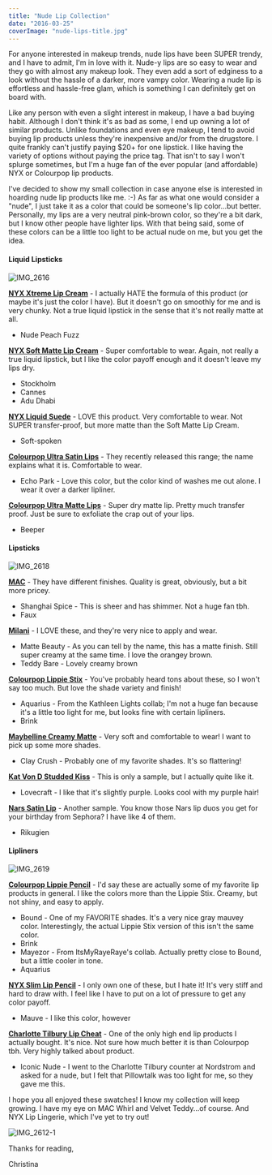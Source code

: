 ```yaml
---
title: "Nude Lip Collection"
date: "2016-03-25"
coverImage: "nude-lips-title.jpg"
---
```


For anyone interested in makeup trends, nude lips have been SUPER trendy, and I have to admit, I'm in love with it. Nude-y lips are so easy to wear and they go with almost any makeup look. They even add a sort of edginess to a look without the hassle of a darker, more vampy color. Wearing a nude lip is effortless and hassle-free glam, which is something I can definitely get on board with.

Like any person with even a slight interest in makeup, I have a bad buying habit. Although I don't think it's as bad as some, I end up owning a lot of similar products. Unlike foundations and even eye makeup, I tend to avoid buying lip products unless they're inexpensive and/or from the drugstore. I quite frankly can't justify paying $20+ for one lipstick. I like having the variety of options without paying the price tag. That isn't to say I won't splurge sometimes, but I'm a huge fan of the ever popular (and affordable) NYX or Colourpop lip products.

I've decided to show my small collection in case anyone else is interested in hoarding nude lip products like me. :-) As far as what one would consider a "nude", I just take it as a color that could be someone's lip color...but better. Personally, my lips are a very neutral pink-brown color, so they're a bit dark, but I know other people have lighter lips. With that being said, some of these colors can be a little too light to be actual nude on me, but you get the idea.

#### **Liquid Lipsticks**

![IMG_2616](images/IMG_2616-1024x768.jpg)

**[NYX Xtreme Lip Cream](http://www.ulta.com/ulta/browse/productDetail.jsp?productId=xlsImpprod4141619)** - I actually HATE the formula of this product (or maybe it's just the color I have). But it doesn't go on smoothly for me and is very chunky. Not a true liquid lipstick in the sense that it's not really matte at all.

- Nude Peach Fuzz

**[NYX Soft Matte Lip Cream](http://www.ulta.com/ulta/browse/productDetail.jsp?productId=xlsImpprod3020045)** - Super comfortable to wear. Again, not really a true liquid lipstick, but I like the color payoff enough and it doesn't leave my lips dry.

- Stockholm
- Cannes
- Adu Dhabi

**[NYX Liquid Suede](http://www.ulta.com/ulta/browse/productDetail.jsp?productId=xlsImpprod12911001&_requestid=303440)** - LOVE this product. Very comfortable to wear. Not SUPER transfer-proof, but more matte than the Soft Matte Lip Cream.

- Soft-spoken

**[Colourpop Ultra Satin Lips](https://colourpop.com/product-category/lips/ultra-satin-lip/)** - They recently released this range; the name explains what it is. Comfortable to wear.

- Echo Park - Love this color, but the color kind of washes me out alone. I wear it over a darker lipliner.

**[Colourpop Ultra Matte Lips](https://colourpop.com/product-category/lips/ultra-matte-lip/)** - Super dry matte lip. Pretty much transfer proof. Just be sure to exfoliate the crap out of your lips.

- Beeper

#### **Lipsticks**

![IMG_2618](images/IMG_2618-1024x768.jpg)

[**MAC**](http://shop.nordstrom.com/s/mac-lipstick/3022868?origin=keywordsearch-personalizedsort&contextualcategoryid=0&fashionColor=&resultback=404) - They have different finishes. Quality is great, obviously, but a bit more pricey.

- Shanghai Spice - This is sheer and has shimmer. Not a huge fan tbh.
- Faux

[**Milani**](http://www.walgreens.com/store/c/milani-color-statement-lipstick/ID=prod6178634-product) - I LOVE these, and they're very nice to apply and wear.

- Matte Beauty - As you can tell by the name, this has a matte finish. Still super creamy at the same time. I love the orangey brown.
- Teddy Bare - Lovely creamy brown

[**Colourpop Lippie Stix**](https://colourpop.com/product-category/lips/lippie-stix/) - You've probably heard tons about these, so I won't say too much. But love the shade variety and finish!

- Aquarius - From the Kathleen Lights collab; I'm not a huge fan because it's a little too light for me, but looks fine with certain lipliners.
- Brink

[**Maybelline Creamy Matte**](http://www.ulta.com/ulta/browse/productDetail.jsp?productId=xlsImpprod11351217) - Very soft and comfortable to wear! I want to pick up some more shades.

- Clay Crush - Probably one of my favorite shades. It's so flattering!

[**Kat Von D Studded Kiss**](http://www.sephora.com/studded-kiss-lipstick-P387435) - This is only a sample, but I actually quite like it.

- Lovecraft - I like that it's slightly purple. Looks cool with my purple hair!

[**Nars Satin Lip**](http://www.sephora.com/satin-lip-pencil-P378859) - Another sample. You know those Nars lip duos you get for your birthday from Sephora? I have like 4 of them.

- Rikugien

#### **Lipliners**

![IMG_2619](images/IMG_2619-1024x768.jpg)

[**Colourpop Lippie Pencil**](https://colourpop.com/product-category/lips/lippie-pencils/) - I'd say these are actually some of my favorite lip products in general. I like the colors more than the Lippie Stix. Creamy, but not shiny, and easy to apply.

- Bound - One of my FAVORITE shades. It's a very nice gray mauvey color. Interestingly, the actual Lippie Stix version of this isn't the same color.
- Brink
- Mayezor - From ItsMyRayeRaye's collab. Actually pretty close to Bound, but a little cooler in tone.
- Aquarius

[**NYX Slim Lip Pencil**](http://www.ulta.com/ulta/browse/productDetail.jsp?productId=xlsImpprod2150078) - I only own one of these, but I hate it! It's very stiff and hard to draw with. I feel like I have to put on a lot of pressure to get any color payoff.

- Mauve - I like this color, however

[**Charlotte Tilbury Lip Cheat**](http://shop.nordstrom.com/s/charlotte-tilbury-lip-cheat-re-size-re-shape-lip-liner/3866460) - One of the only high end lip products I actually bought. It's nice. Not sure how much better it is than Colourpop tbh. Very highly talked about product.

- Iconic Nude - I went to the Charlotte Tilbury counter at Nordstrom and asked for a nude, but I felt that Pillowtalk was too light for me, so they gave me this.

I hope you all enjoyed these swatches! I know my collection will keep growing. I have my eye on MAC Whirl and Velvet Teddy...of course. And NYX Lip Lingerie, which I've yet to try out!

![IMG_2612-1](images/IMG_2612-1-1024x522.jpg)

Thanks for reading,

Christina
